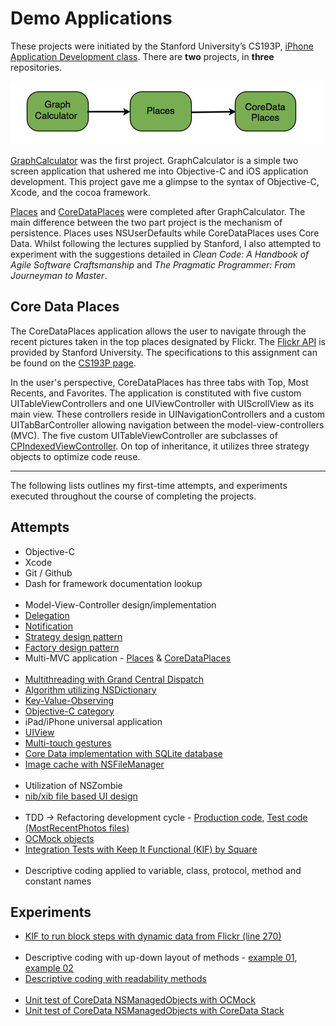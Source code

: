 Demo Applications
===
These projects were initiated by the Stanford University’s CS193P, [iPhone Application Development class](http://www.stanford.edu/class/cs193p/cgi-bin/drupal/downloads-2010-fall). There are __two__ projects, in __three__ repositories. 

![Workflow](https://github.com/kPhilosopher/CoreDataPlaces/raw/master/Readme/workflow_of_repo.png)


[GraphCalculator](https://github.com/kPhilosopher/graphCalculator_test) was the first project. GraphCalculator is a simple two screen application that ushered me into Objective-C and iOS application development. This project gave me a glimpse to the syntax of Objective-C, Xcode, and the cocoa framework.

[Places](https://github.com/kPhilosopher/Places) and [CoreDataPlaces](https://github.com/kPhilosopher/CoreDataPlaces) were completed after GraphCalculator. The main difference between the two part project is the mechanism of persistence. Places uses NSUserDefaults while CoreDataPlaces uses Core Data. Whilst following the lectures supplied by Stanford, I also attempted to experiment with the suggestions detailed in *Clean Code: A Handbook of Agile Software Craftsmanship* and *The Pragmatic Programmer: From Journeyman to Master*.


Core Data Places
---

The CoreDataPlaces application allows the user to navigate through the recent pictures taken in the top places designated by Flickr. The [Flickr API](https://github.com/kPhilosopher/CoreDataPlaces/blob/master/CoreDataPlaces/Flickr/FlickrFetcher.h) is provided by Stanford University. The specifications to this assignment can be found on the [CS193P page](http://www.stanford.edu/class/cs193p/cgi-bin/drupal/downloads-2010-fall). 

In the user's perspective, CoreDataPlaces has three tabs with Top, Most Recents, and Favorites. The application is constituted with five custom UITableViewControllers and one UIViewController with UIScrollView as its main view. These controllers reside in UINavigationControllers and a custom UITabBarController allowing navigation between the model-view-controllers (MVC). The five custom UITableViewController are subclasses of [CPIndexedViewController](https://github.com/kPhilosopher/CoreDataPlaces/blob/master/CoreDataPlaces/IndexedTableMVC/CPIndexedTableViewController.h). On top of inheritance, it utilizes three strategy objects to optimize code reuse. 

----

The following lists outlines my first-time attempts, and experiments executed throughout the course of completing the projects.

Attempts
--------

- Objective-C
- Xcode
- Git / Github
- Dash for framework documentation lookup
<br /><br />
- Model-View-Controller design/implementation
- [Delegation](https://github.com/kPhilosopher/Places/blob/master/Places_09/PLAppDelegate.m)
- [Notification](https://github.com/kPhilosopher/CoreDataPlaces/blob/master/CoreDataPlaces/CoreDataTableMVC/CPCoreDataTableViewController.m)
- [Strategy design pattern](https://github.com/kPhilosopher/CoreDataPlaces/blob/master/CoreDataPlaces/IndexedTableMVC/CPIndexedTableViewController.m)
- [Factory design pattern](https://github.com/kPhilosopher/CoreDataPlaces/blob/master/CoreDataPlaces/CoreDataTableMVC/CPCoreDataTableViewController.m)
- Multi-MVC application - [Places](https://github.com/kPhilosopher/Places) & [CoreDataPlaces](https://github.com/kPhilosopher/CoreDataPlaces)
<br /><br />
- [Multithreading with Grand Central Dispatch](https://github.com/kPhilosopher/CoreDataPlaces/blob/master/CoreDataPlaces/ScrollableImageMVC/CPScrollableImageViewController.m)
- [Algorithm utilizing NSDictionary](https://github.com/kPhilosopher/CoreDataPlaces/blob/master/CoreDataPlaces/PhotosTableMVC/CPPhotosDataIndexer.m)
- [Key-Value-Observing](https://github.com/kPhilosopher/Places/blob/master/Places_09/PlaceTableViewController.m)
- [Objective-C category](https://github.com/kPhilosopher/CoreDataPlaces/tree/master/CoreDataPlaces/Categories)
- iPad/iPhone universal application
- [UIView](https://github.com/kPhilosopher/graphCalculator_test/blob/master/GraphCalculator/GraphView.h)
- [Multi-touch gestures](https://github.com/kPhilosopher/graphCalculator_test/blob/master/GraphCalculatorViewController.m)
- [Core Data implementation with SQLite database](https://github.com/kPhilosopher/CoreDataPlaces/blob/master/CoreDataPlaces/AppDelegate/CPAppDelegate.m)
- [Image cache with NSFileManager](https://github.com/kPhilosopher/CoreDataPlaces/blob/master/CoreDataPlaces/ScrollableImageMVC/CPImageCacheHandler.m)
<br /><br />
- Utilization of NSZombie
- [nib/xib file based UI design](https://github.com/kPhilosopher/graphCalculator_test/tree/master/GraphCalculator)
<br /><br />
- TDD -> Refactoring development cycle - [Production code](https://github.com/kPhilosopher/CoreDataPlaces/tree/master/CoreDataPlaces/CoreDataPhotosMVC), [Test code (MostRecentPhotos files)](https://github.com/kPhilosopher/CoreDataPlaces/tree/master/CoreDataPlacesTests)
- [OCMock objects](https://github.com/kPhilosopher/CoreDataPlaces/blob/master/CoreDataPlacesTests/CPMostRecentPhotosRefinaryTests.m)
- [Integration Tests with Keep It Functional (KIF) by Square](https://github.com/kPhilosopher/CoreDataPlaces/tree/master/KIF)
<br /><br />
- Descriptive coding applied to variable, class, protocol, method and constant names

Experiments
----------

- [KIF to run block steps with dynamic data from Flickr (line 270)](https://github.com/kPhilosopher/CoreDataPlaces/blob/master/KIF/KIFTestScenario%2BPlacesAdditions.m)
<br /><br />
- Descriptive coding with up-down layout of methods - [example 01](https://github.com/kPhilosopher/Places/blob/master/Places_09/PLTabBarController.m), [example 02](https://github.com/kPhilosopher/graphCalculator_test/blob/master/GraphCalculator/GraphView.m)
- [Descriptive coding with readability methods](https://github.com/kPhilosopher/CoreDataPlaces/blob/master/CoreDataPlaces/TabBarMVC/CPTabBarController.m)
<br /><br />
- [Unit test of CoreData NSManagedObjects with OCMock](https://github.com/kPhilosopher/CoreDataPlaces/blob/master/CoreDataPlacesTests/CPMostRecentPhotosRefinaryTests.m)
- [Unit test of CoreData NSManagedObjects with CoreData Stack](https://github.com/kPhilosopher/CoreDataPlaces/blob/master/CoreDataPlacesTests/CPPlaceFavoriteLogicTests.m)

